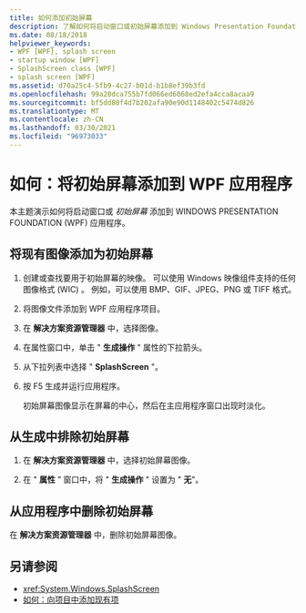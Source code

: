 ```yaml
---
title: 如何添加初始屏幕
description: 了解如何将启动窗口或初始屏幕添加到 Windows Presentation Foundation (WPF) 应用程序。
ms.date: 08/18/2018
helpviewer_keywords:
- WPF [WPF], splash screen
- startup window [WPF]
- SplashScreen class [WPF]
- splash screen [WPF]
ms.assetid: d70a25c4-5fb9-4c27-b01d-b1b8ef39b3fd
ms.openlocfilehash: 99a20dca755b7fd066ed6068ed2efa4cca8acaa9
ms.sourcegitcommit: bf5dd80f4d7b202afa90e90d1148402c5474d826
ms.translationtype: MT
ms.contentlocale: zh-CN
ms.lasthandoff: 03/30/2021
ms.locfileid: "96973033"
---
```

# <a name="how-to-add-a-splash-screen-to-a-wpf-application"></a>如何：将初始屏幕添加到 WPF 应用程序

本主题演示如何将启动窗口或 *初始屏幕* 添加到 WINDOWS PRESENTATION FOUNDATION (WPF) 应用程序。

## <a name="to-add-an-existing-image-as-a-splash-screen"></a>将现有图像添加为初始屏幕

1. 创建或查找要用于初始屏幕的映像。 可以使用 Windows 映像组件支持的任何图像格式 (WIC) 。 例如，可以使用 BMP、GIF、JPEG、PNG 或 TIFF 格式。

2. 将图像文件添加到 WPF 应用程序项目。

3. 在 **解决方案资源管理器** 中，选择图像。

4. 在属性窗口中，单击 " **生成操作** " 属性的下拉箭头。

5. 从下拉列表中选择 " **SplashScreen** "。

6. 按 F5 生成并运行应用程序。

     初始屏幕图像显示在屏幕的中心，然后在主应用程序窗口出现时淡化。

## <a name="to-exclude-the-splash-screen-from-build"></a>从生成中排除初始屏幕

1. 在 **解决方案资源管理器** 中，选择初始屏幕图像。

2. 在 " **属性** " 窗口中，将 " **生成操作** " 设置为 " **无**"。

## <a name="to-remove-the-splash-screen-from-an-application"></a>从应用程序中删除初始屏幕

在 **解决方案资源管理器** 中，删除初始屏幕图像。

## <a name="see-also"></a>另请参阅

- <xref:System.Windows.SplashScreen>
- [如何：向项目中添加现有项](/previous-versions/visualstudio/visual-studio-2010/9f4t9t92(v=vs.100))
